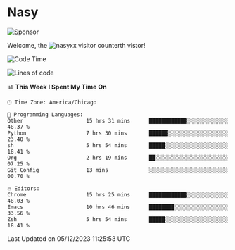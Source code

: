 # Nasy

<!--
<p align="center">
<img height="200" src="https://github-readme-stats.vercel.app/api?username=nasyxx&count_private=true&show_icons=true&theme=dracula&include_all_commits=true"/>
<img height="200" src="https://github-readme-stats.vercel.app/api/top-langs/?username=nasyxx&theme=dracula&hide=html,jupyter+notebook&count_private=true&show_icons=true"/>
</p>

  
----------------
-->

![Sponsor](https://img.shields.io/static/v1.svg?label=Sponsor&message=%E2%9D%A4&logo=GitHub&style=flat&color=pink)
 
Welcome, the ![nasyxx visitor counter](https://count.getloli.com/get/@nasyxx?theme=rule34)th vistor!
 
<!--START_SECTION:waka-->
![Code Time](http://img.shields.io/badge/Code%20Time-4%2C055%20hrs%2012%20mins-blue)

![Lines of code](https://img.shields.io/badge/From%20Hello%20World%20I%27ve%20Written-6.3%20million%20lines%20of%20code-blue)

📊 **This Week I Spent My Time On** 

```text
🕑︎ Time Zone: America/Chicago

💬 Programming Languages: 
Other                    15 hrs 31 mins      ████████████░░░░░░░░░░░░░   48.37 % 
Python                   7 hrs 30 mins       ██████░░░░░░░░░░░░░░░░░░░   23.40 % 
sh                       5 hrs 54 mins       █████░░░░░░░░░░░░░░░░░░░░   18.41 % 
Org                      2 hrs 19 mins       ██░░░░░░░░░░░░░░░░░░░░░░░   07.25 % 
Git Config               13 mins             ░░░░░░░░░░░░░░░░░░░░░░░░░   00.70 % 

🔥 Editors: 
Chrome                   15 hrs 25 mins      ████████████░░░░░░░░░░░░░   48.03 % 
Emacs                    10 hrs 46 mins      ████████░░░░░░░░░░░░░░░░░   33.56 % 
Zsh                      5 hrs 54 mins       █████░░░░░░░░░░░░░░░░░░░░   18.41 % 
```


 Last Updated on 05/12/2023 11:25:53 UTC
<!--END_SECTION:waka-->

<!-- ![visitors](https://visitor-badge.laobi.icu/badge?page_id=nasyxx.nasyxx) -->
